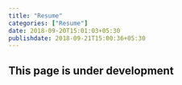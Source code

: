 ```yaml
---
title: "Resume"
categories: ["Resume"]
date: 2018-09-20T15:01:03+05:30
publishdate: 2018-09-21T15:00:36+05:30
---
```


## This page is under development